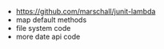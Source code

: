  * https://github.com/marschall/junit-lambda
 * map default methods
 * file system code
 * more date api code